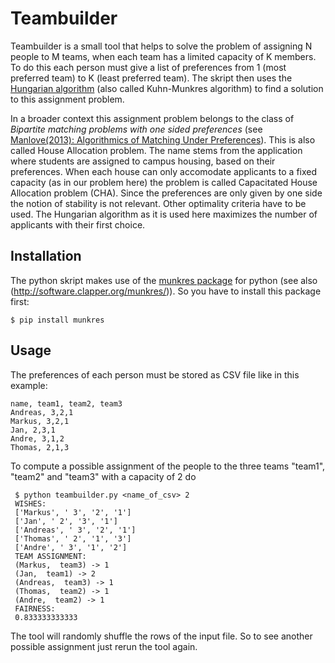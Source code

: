 # Teambuilder

Teambuilder is a small tool that helps to solve the problem of assigning N people to M teams, when each team has a
limited capacity of K members. To do this each person must give a list of preferences from 1 (most preferred team)
to K (least preferred team). The skript then uses the [Hungarian algorithm](https://en.wikipedia.org/wiki/Hungarian_algorithm)
(also called Kuhn-Munkres algorithm) to find a solution to this assignment problem.

In a broader context this assignment problem belongs to the class of _Bipartite matching problems with one sided
preferences_ (see [Manlove(2013): Algorithmics of Matching Under Preferences](https://books.google.de/books?id=jPO6CgAAQBAJ&lpg=PP1&hl=de&pg=PA4#v=onepage&q&f=true)). This is also called House Allocation problem. The name stems from the application where students are
assigned to campus housing, based on their preferences. When each house can only accomodate applicants to a fixed
capacity (as in our problem here) the problem is called Capacitated House Allocation problem (CHA). Since the preferences
are only given by one side the notion of stability is not relevant. Other optimality criteria have to be used. The
Hungarian algorithm as it is used here maximizes the number of applicants with their first choice.

## Installation

The python skript makes use of the [munkres package](https://pypi.python.org/pypi/munkres/) for python
(see also (http://software.clapper.org/munkres/)). So you have to install this package first:

    $ pip install munkres

## Usage

The preferences of each person must be stored as CSV file like in this example:

    name, team1, team2, team3
    Andreas, 3,2,1
    Markus, 3,2,1
    Jan, 2,3,1
    Andre, 3,1,2
    Thomas, 2,1,3

 To compute a possible assignment of the people to the three teams "team1", "team2" and "team3" with a capacity of 2 do

     $ python teambuilder.py <name_of_csv> 2
     WISHES:
     ['Markus', ' 3', '2', '1']
     ['Jan', ' 2', '3', '1']
     ['Andreas', ' 3', '2', '1']
     ['Thomas', ' 2', '1', '3']
     ['Andre', ' 3', '1', '2']
     TEAM ASSIGNMENT:
     (Markus,  team3) -> 1
     (Jan,  team1) -> 2
     (Andreas,  team3) -> 1
     (Thomas,  team2) -> 1
     (Andre,  team2) -> 1
     FAIRNESS:
     0.833333333333

The tool will randomly shuffle the rows of the input file. So to see another possible assignment just rerun the tool
again.



